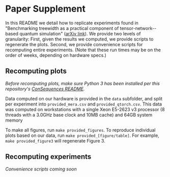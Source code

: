 # Paper Supplement

In this README we detail how to replicate experiments found in "Benchmarking treewidth as a practical component of tensor-network--based quantum simulation" ([arXiv link](https://arxiv.org/abs/1807.04599])).
We provide two levels of granularity: First, given the results we computed, we provide scripts to regenerate the plots.
Second, we provide convenience scripts for recomputing entire experiments.
(Note that these run times may be on the order of weeks, depending on hardware specs.)

## Recomputing plots
_Before recomputing plots, make sure Python 3 has been installed per this repository's [ConSequences README](../consequences/README.md)._

Data computed on our hardware is provided in the `data` subfolder, and split per experiment into `provided_mera.csv` and `provided_qtorch.csv`.
This data was computed on workstations with a single Xeon
E5-2623 v3 processor (8 threads with a 3.0GHz base clock and 10MB cache) and 64GB system memory

To make all figures, run `make provided_figures`.
To reproduce individual plots based on our data, run `make provided_[figure/table]`. For example, `make provided_figure3` will regenerate Figure 3.

## Recomputing experiments

_Convenience scripts coming soon_
